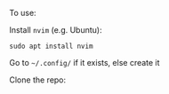 To use:

Install `nvim` (e.g. Ubuntu):

`sudo apt install nvim`

Go to `~/.config/` if it exists, else create it

Clone the repo:



